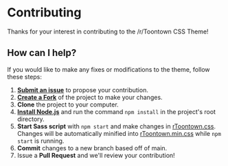 # Contributing

Thanks for your interest in contributing to the /r/Toontown CSS Theme!

## How can I help?

If you would like to make any fixes or modifications to the theme, follow these steps:

1. **[Submit an issue](https://github.com/ToontownRewritten/ToontownReleaseArchive/issues)** to propose your contribution.
2. **[Create a Fork](https://github.com/ToontownRewritten/ToontownReleaseArchive/fork)** of the project to make your changes.
3. **Clone** the project to your computer.
4. **[Install Node.js](https://nodejs.org/en/)** and run the command `npm install` in the project's root directory.
5. **Start Sass script** with `npm start` and make changes in [rToontown.css](src/rToontown.css). Changes will be automatically minified into [rToontown.min.css](rToontown.min.css) while `npm start` is running.
6. **Commit** changes to a new branch based off of main.
7. Issue a **Pull Request** and we'll review your contribution!
